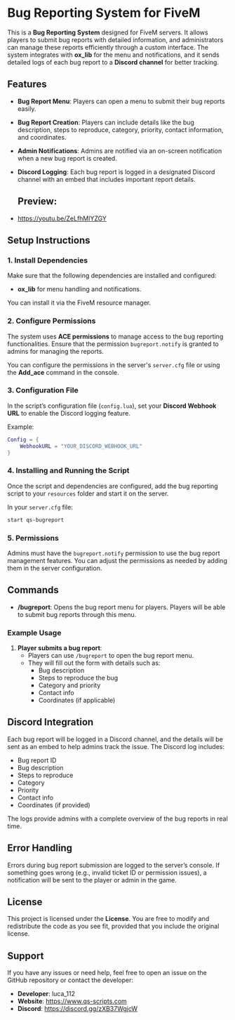 
# Bug Reporting System for FiveM

This is a **Bug Reporting System** designed for FiveM servers. It allows players to submit bug reports with detailed information, and administrators can manage these reports efficiently through a custom interface. The system integrates with **ox_lib** for the menu and notifications, and it sends detailed logs of each bug report to a **Discord channel** for better tracking.

## Features

- **Bug Report Menu**: Players can open a menu to submit their bug reports easily.
- **Bug Report Creation**: Players can include details like the bug description, steps to reproduce, category, priority, contact information, and coordinates.
- **Admin Notifications**: Admins are notified via an on-screen notification when a new bug report is created.
- **Discord Logging**: Each bug report is logged in a designated Discord channel with an embed that includes important report details.

  ## Preview:
- https://youtu.be/ZeLfhMlYZGY


## Setup Instructions

### 1. Install Dependencies

Make sure that the following dependencies are installed and configured:

- **ox_lib** for menu handling and notifications.
  
You can install it via the FiveM resource manager.

### 2. Configure Permissions

The system uses **ACE permissions** to manage access to the bug reporting functionalities. Ensure that the permission `bugreport.notify` is granted to admins for managing the reports.

You can configure the permissions in the server's `server.cfg` file or using the **Add_ace** command in the console.

### 3. Configuration File

In the script’s configuration file (`config.lua`), set your **Discord Webhook URL** to enable the Discord logging feature.

Example:

```lua
Config = {
    WebhookURL = "YOUR_DISCORD_WEBHOOK_URL"
}
```

### 4. Installing and Running the Script

Once the script and dependencies are configured, add the bug reporting script to your `resources` folder and start it on the server.

In your `server.cfg` file:

```bash
start qs-bugreport
```

### 5. Permissions

Admins must have the `bugreport.notify` permission to use the bug report management features. You can adjust the permissions as needed by adding them in the server configuration.

## Commands

- **/bugreport**: Opens the bug report menu for players. Players will be able to submit bug reports through this menu.

### Example Usage

1. **Player submits a bug report**:
   - Players can use `/bugreport` to open the bug report menu.
   - They will fill out the form with details such as:
     - Bug description
     - Steps to reproduce the bug
     - Category and priority
     - Contact info
     - Coordinates (if applicable)


## Discord Integration

Each bug report will be logged in a Discord channel, and the details will be sent as an embed to help admins track the issue. The Discord log includes:

- Bug report ID
- Bug description
- Steps to reproduce
- Category
- Priority
- Contact info
- Coordinates (if provided)

The logs provide admins with a complete overview of the bug reports in real time.

## Error Handling

Errors during bug report submission are logged to the server’s console. If something goes wrong (e.g., invalid ticket ID or permission issues), a notification will be sent to the player or admin in the game.

## License

This project is licensed under the **License**. You are free to modify and redistribute the code as you see fit, provided that you include the original license.

## Support

If you have any issues or need help, feel free to open an issue on the GitHub repository or contact the developer:

- **Developer**: luca_112
- **Website**: https://www.qs-scripts.com
- **Discord**: https://discord.gg/zXB37WgjcW

